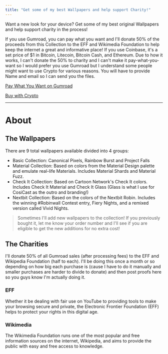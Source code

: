 ```yaml
---
title: "Get some of my best Wallpapers and help support Charity!"
---
```


Want a new look for your device? Get some of my best original Wallpapers and help support charity in the process!

If you use Gumroad, you can pay what you want and I'll donate 50% of the proceeds from this Collection to the EFF and Wikimedia Foundation to help keep the internet a great and informative place! If you use Coinbase, it's a set price of $1 in Bitcoin, Litecoin, Bitcoin Cash, and Ethereum. Due to how it works, I can't donate the 50% to charity and I can't make it pay-what-you-want so I would prefer you use Gumroad but I understand some people might want to use Crypto for various reasons. You will have to provide Name and email so I can send you the files.

<script src="https://gumroad.com/js/gumroad.js"></script>
<a class="gumroad-button" href="https://gum.co/hPGKX" target="_blank">Pay What You Want on Gumroad</a>

<div>
  <a class="buy-with-crypto"
     href="https://commerce.coinbase.com/checkout/b277ef37-24dd-4438-ba40-9c6a4126f70f">
    <span>Buy with Crypto</span>
  </a>
  <script src="https://commerce.coinbase.com/v1/checkout.js">
  </script>
</div>

---

# About
## The Wallpapers
There are 9 total wallpapers available divided into 4 groups:

- Basic Collection: Canonical Pixels, Rainbow Burst and Project Falls
- Material Collection: Based on colors from the Material Design palette and emulate real-life Materials. Includes Material Shards and Material Fuzz.
- Check It Collection: Based on Cartoon Network's Check It colors. Includes Check It Material and Check It Glass (Glass is what I use for CosiCast as the outro and branding!)
- Nextbit Collection: Based on the colors of the Nextbit Robin. Includes the winning #Robinwall Contest entry, Fiery Nights, and a remixed version called Vivid Nights.

> Sometimes I'll add new wallpapers to the collection! If you previously bought it, let me know your order number and I'll see if you are eligible to get the new additions for no extra cost!

## The Charities
I'll donate 50% of all Gumroad sales (after processing fees) to the EFF and Wikipedia Foundation (half to each). I'll be doing this once a month or so depending on how big each purchase is (cause I have to do it manually and smaller purchases are harder to divide to donate) and then post proofs here so you guys know I'm actually doing it.

### EFF
Whether it be dealing with fair use on YouTube to providing tools to make your browsing secure and private, the  Electronic Frontier Foundation (EFF) helps to protect your rights in this digital age.

### Wikimedia
The Wikimedia Foundation runs one of the most popular and free information sources on the internet, Wikipedia, and aims to provide the public with easy and free access to knowledge.
